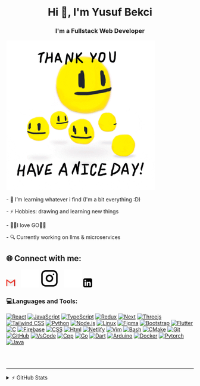 <h1 align="center">Hi 👋, I'm Yusuf Bekci</h1>
<h3 align="center">I'm a Fullstack Web Developer</h3>

<img src="imgs/BD.gif" alt="gif" width="400"/>

<p>- 🌱 I’m learning whatever i find (I'm a bit everything :D)</p>
<p>- ⚡ Hobbies: drawing and learning new things</p>
<p>- 🤯🤯I love GO🤯🤯</p>
<p>- 🔍 Currently working on llms & microservices</p>

<h2>🌐 Connect with me:</h2>

[![website](./imgs/281769.png)](https://mail.google.com/mail/u/0/#inbox?compose=CllgCJTNqwmPmHqmhSfGJmThHMmnGGpnvZpTlQwRxBxMDDPVDNsPbpPcZKNSfhMXVDSBDlRMzvV)
&nbsp;&nbsp;
[![website](./imgs/instagram-dark.svg)](https://instagram.com/Ysf_back#gh-dark-mode-only)
[![website](./imgs/instagram-light.svg)](https://instagram.com/Ysf_back#gh-light-mode-only)
&nbsp;&nbsp;
[![website](./imgs/li_light.svg)](https://www.linkedin.com/in/yusuf-ahmet-bekci-5a956a263/#gh-dark-mode-only)
[![website](./imgs/li_dark.png)](https://www.linkedin.com/in/yusuf-ahmet-bekci-5a956a263/#gh-light-mode-only)

### 💻Languages and Tools:

<p>
<a href="React.js"><img src="https://skillicons.dev/icons?i=react" alt="React"/></a>
<a href="JavaScript"><img src="https://skillicons.dev/icons?i=javascript" alt="JavaScript" /></a>
<a href="TypeScript"><img src="https://skillicons.dev/icons?i=typescript" alt="TypeScript" /></a>
<a href="Redux"><img src="https://skillicons.dev/icons?i=redux" alt="Redux" /></a>
<a href="Next"><img src="https://skillicons.dev/icons?i=nextjs" alt="Next" /></a>
<a href="Threejs"><img src="https://skillicons.dev/icons?i=threejs" alt="Threejs" /></a>
<a href="TailwindCSS"><img src="https://skillicons.dev/icons?i=tailwind" alt="Tailwind CSS" /></a>
<a href="Python"><img src="https://skillicons.dev/icons?i=py" alt="Python"/></a>
<a href="Node.js"><img src="https://skillicons.dev/icons?i=nodejs" alt="Node.js"/></a>
<a href="Linux"><img src="https://skillicons.dev/icons?i=linux" alt="Linux"/></a>
<a href="Figma"><img src="https://skillicons.dev/icons?i=figma" alt="Figma" /></a>
<a href="Bootstrap"><img src="https://skillicons.dev/icons?i=bootstrap" alt="Bootstrap" /></a>
<a href="Flutter"><img src="https://skillicons.dev/icons?i=flutter" alt="Flutter" /></a>
<a href="C"><img src="https://skillicons.dev/icons?i=c" alt="C" /></a>
<a href="Firebase"><img src="https://skillicons.dev/icons?i=firebase" alt="Firebase"/></a>
<a href="CSS"><img src="https://skillicons.dev/icons?i=css" alt="CSS"/></a>
<a href="Html"><img src="https://skillicons.dev/icons?i=html" alt="Html"/></a>
<a href="Netlify"><img src="https://skillicons.dev/icons?i=netlify" alt="Netlify"/></a>
<a href="Vim"><img src="https://skillicons.dev/icons?i=vim" alt="Vim"/></a>
<a href="Bash"><img src="https://skillicons.dev/icons?i=bash" alt="Bash"/></a>
<a href="CMake"><img src="https://skillicons.dev/icons?i=cmake" alt="CMake"/></a>
<a href="Git"><img src="https://skillicons.dev/icons?i=git" alt="Git"/></a>
<a href="GitHub"><img src="https://skillicons.dev/icons?i=github" alt="GitHub"/></a>
<a href="VsCode"><img src="https://skillicons.dev/icons?i=vscode" alt="VsCode"/></a>
<a href="Cpp"><img src="https://skillicons.dev/icons?i=cpp" alt="Cpp"/></a>
<a href="Go"><img src="https://skillicons.dev/icons?i=go" alt="Go"/></a>
<a href="Dart"><img src="https://skillicons.dev/icons?i=dart" alt="Dart"/></a>
<a href="Arduino"><img src="https://skillicons.dev/icons?i=arduino" alt="Arduino"/></a>
<a href="Docker"><img src="https://skillicons.dev/icons?i=docker" alt="Docker"/></a>
<a href="Pytorch"><img src="https://skillicons.dev/icons?i=pytorch" alt="Pytorch"/></a>
<a href="Java"><img src="https://skillicons.dev/icons?i=java" alt="Java"/></a>
</p>

<br />
<br />

---

<details>
  <summary>⚡ GitHub Stats</summary>

![](https://github-readme-stats.vercel.app/api?username=jspback&theme=algolia&hide_border=true&include_all_commits=true&count_private=true)![](https://github-readme-stats.vercel.app/api/top-langs/?username=JspBack&theme=algolia&hide_border=true&include_all_commits=true&count_private=false&layout=compact)
[![GitHub Streak](https://streak-stats.demolab.com?user=Jspback&theme=algolia&hide_border=true)](https://git.io/streak-stats)

---

[![](https://visitcount.itsvg.in/api?id=JspBack&label=Profile%20Views&color=6&icon=1&pretty=false)](https://visitcount.itsvg.in)

</details>
